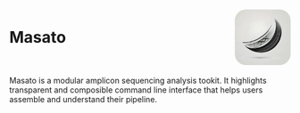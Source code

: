 <h1 style="display: flex; justify-content: space-between; align-items: center;">
  Masato 
  <img src="logo.png" alt="Logo" 
       style="width: 100px; height: 100px; border-radius: 20px;">
</h1>


Masato is a modular amplicon sequencing analysis tookit. It highlights transparent and 
composible command line interface that helps users assemble and understand their pipeline.